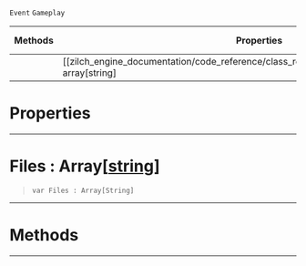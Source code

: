  `Event` `Gameplay`



|Methods|Properties|Base Classes|Derived Classes|
|---|---|---|---|
| |[[zilch_engine_documentation/code_reference/class_reference/mousefiledropevent/#files-array[string] | Files]]|[mouseevent](https://github.com/ZilchEngine/ZilchDocs/blob/master/code_reference/class_reference/mouseevent.md)| |


 #  Properties


---  
 #  Files : Array[[string](https://github.com/ZilchEngine/ZilchDocs/blob/master/code_reference/nada_base_types/string.md)]

> 
> ``` lang=cpp, name=Nada
> var Files : Array[String]


---  
 #  Methods


---  
 

 